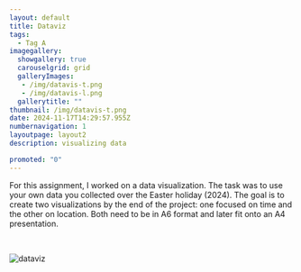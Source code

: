 ```yaml
---
layout: default
title: Dataviz
tags:
  - Tag A
imagegallery:
  showgallery: true
  carouselgrid: grid
  galleryImages:
   - /img/datavis-t.png
   - /img/datavis-l.png
  gallerytitle: ""
thumbnail: /img/datavis-t.png
date: 2024-11-17T14:29:57.955Z
numbernavigation: 1
layoutpage: layout2
description: visualizing data

promoted: "0"
---
```


For this assignment, I worked on a data visualization. The task was to use your own data you collected over the Easter holiday (2024). The goal is to create two visualizations by the end of the project: one focused on time and the other on location. Both need to be in A6 format and later fit onto an A4 presentation.

<br>

![dataviz](/img/datavis-t.png) 